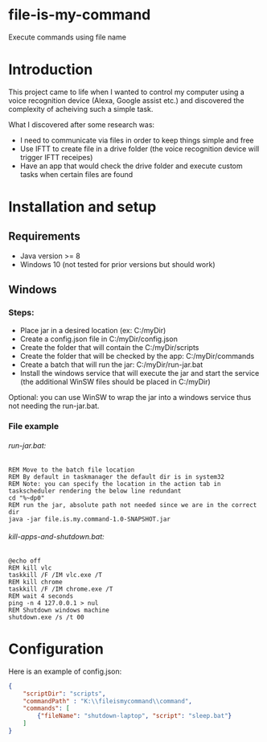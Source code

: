 # file-is-my-command
Execute commands using file name

# Introduction
This project came to life when I wanted to control my computer using a voice recognition device (Alexa, Google assist etc.) and discovered the complexity of acheiving such a simple task.

What I discovered after some research was:
- I need to communicate via files in order to keep things simple and free
- Use IFTT to create file in a drive folder (the voice recognition device will trigger IFTT receipes)
- Have an app that would check the drive folder and execute custom tasks when certain files are found

# Installation and setup

## Requirements

- Java version >= 8
- Windows 10 (not tested for prior versions but should work)


## Windows

### Steps:

- Place jar in a desired location (ex: C:/myDir)
- Create a config.json file in C:/myDir/config.json
- Create the folder that will contain the C:/myDir/scripts
- Create the folder that will be checked by the app: C:/myDir/commands
- Create a batch that will run the jar: C:/myDir/run-jar.bat
- Install the windows service that will execute the jar and start the service (the additional WinSW files should be placed in C:/myDir)

Optional: you can use WinSW to wrap the jar into a windows service thus not needing the run-jar.bat.

### File example

<h6> run-jar.bat:</h6>

```batch
REM Move to the batch file location
REM By default in taskmanager the default dir is in system32
REM Note: you can specify the location in the action tab in taskscheduler rendering the below line redundant
cd "%~dp0"
REM run the jar, absolute path not needed since we are in the correct dir
java -jar file.is.my.command-1.0-SNAPSHOT.jar
```

<h6> kill-apps-and-shutdown.bat:</h6>

```batch
@echo off
REM kill vlc
taskkill /F /IM vlc.exe /T
REM kill chrome
taskkill /F /IM chrome.exe /T
REM wait 4 seconds
ping -n 4 127.0.0.1 > nul
REM Shutdown windows machine
shutdown.exe /s /t 00
```

# Configuration

Here is an example of config.json:

```json
{
	"scriptDir": "scripts",
	"commandPath" : "K:\\fileismycommand\\command",
	"commands": [		
		{"fileName": "shutdown-laptop", "script": "sleep.bat"}
	]
}

```

